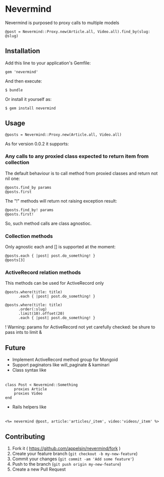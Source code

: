 # Nevermind

Nevermind is purposed to proxy calls to multiple models

    @post = Nevermind::Proxy.new(Article.all, Video.all).find_by(slug: @slug)

## Installation

Add this line to your application's Gemfile:

    gem 'nevermind'

And then execute:

    $ bundle

Or install it yourself as:

    $ gem install nevermind

## Usage

    @posts = Nevermind::Proxy.new(Article.all, Video.all)

As for version 0.0.2 it supports:

### Any calls to any proxied class expected to return item from collection

The default behaviour is to call method from proxied classes and return not nil one:

    @posts.find_by params
    @posts.first
    
The "!" methods will return not raising exception result:

    @posts.find_by! params
    @posts.first!
    
So, such method calls are class agnostioc.

### Collection methods

Only agnostic each and [] is supported at the moment:

    @posts.each { |post| post.do_something! }
    @posts[3]
    
### ActiveRecord relation methods

This methods can be used for ActiveRecord only

    @posts.where(title: title)
          .each { |post| post.do_something! }
          
    @posts.where(title: title)
          .order(:slug)
          .limit(10).offset(20)
          .each { |post| post.do_something! }
    
! Warning: params for ActiveRecord not yet carefully checked: be shure to pass ints to limit & 

## Future

- Implement ActiveRecord method group for Mongoid
- Support paginators like will_paginate & kaminari
- Class syntax like

######

    class Post < Nevermind::Something
        proxies Article
        proxies Video
    end
    
- Rails helpers like

######

    <%= nevermind @post, article:'articles/_item', video:'videos/_item' %>

## Contributing

1. Fork it ( https://github.com/appelsin/nevermind/fork )
2. Create your feature branch (`git checkout -b my-new-feature`)
3. Commit your changes (`git commit -am 'Add some feature'`)
4. Push to the branch (`git push origin my-new-feature`)
5. Create a new Pull Request
